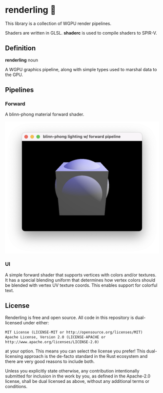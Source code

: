 # renderling 🍖
This library is a collection of WGPU render pipelines.

Shaders are written in GLSL. **shaderc** is used to compile shaders to SPIR-V.

## Definition
**renderling** noun

A WGPU graphics pipeline, along with simple types used to marshal data to the GPU.

## Pipelines

### Forward 
A blinn-phong material forward shader.

![renderling forward shader pipeline](img/forward.png "renderling forward pipeline")

### UI 
A simple forward shader that supports vertices with colors and/or textures. It has a special 
blending uniform that determines how vertex colors should be blended with vertex UV texture 
coords. This enables support for colorful text. 

## License
Renderling is free and open source. All code in this repository is dual-licensed under either:

    MIT License (LICENSE-MIT or http://opensource.org/licenses/MIT)
    Apache License, Version 2.0 (LICENSE-APACHE or http://www.apache.org/licenses/LICENSE-2.0)

at your option. This means you can select the license you prefer! This dual-licensing approach
is the de-facto standard in the Rust ecosystem and there are very good reasons to include both.

Unless you explicitly state otherwise, any contribution intentionally submitted for inclusion
in the work by you, as defined in the Apache-2.0 license, shall be dual licensed as above,
without any additional terms or conditions.
